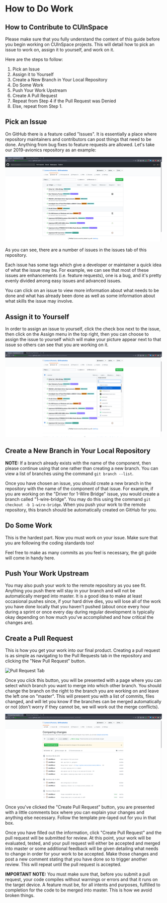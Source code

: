 # How to Do Work
## How to Contribute to CUInSpace

Please make sure that you fully understand the content of this guide before you
begin working on CUInSpace projects. This will detail how to pick an issue to
work on, assign it to yourself, and work on it.

Here are the steps to follow:

1. Pick an Issue
2. Assign it to Yourself
3. Create a New Branch in Your Local Repository
4. Do Some Work
5. Push Your Work Upstream
6. Create A Pull Request
7. Repeat from Step 4 if the Pull Request was Denied
8. Else, repeat from Step 1.

## Pick an Issue

On GitHub there is a feature called "Issues". It is essentially a place where
repository maintainers and contributors can post things that need to be done.
Anything from bug fixes to feature requests are allowed. Let's take our
2019-avionics repository as an example:

![Images Board](/images/2019-avionics-issues.png)

As you can see, there are a number of issues in the issues tab of this
repository.

Each issue has some tags which give a developer or maintainer a quick idea of
what the issue may be. For example, we can see that most of these issues are
enhancements (i.e. feature requests), one is a bug, and it's pretty evenly
divided among easy issues and advanced issues.

You can click on an issue to view more information about what needs to be done
and what has already been done as well as some information about what skills the
issue may involve.

## Assign it to Yourself

In order to assign an issue to yourself, click the check box next to the issue,
then click on the Assign menu in the top right, then you can choose to assign
the issue to yourself which will make your picture appear next to that issue so
others can see that you are working on it.

![Issue Selection](/images/2019-avionics-issue-selection.png)

## Create a New Branch in Your Local Repository

**NOTE:** If a branch already exists with the name of the component, then please
continue using that one rather than creating a new branch. You can view a list
of branches using the command `git branch --list`.

Once you have chosen an issue, you should create a new branch in the repository
with the name of the component of that issue. For example, if you are working on
the "Driver for 1-Wire Bridge" issue, you would create a branch called
"1-wire-bridge". You may do this using the command `git checkout -b
1-wire-bridge`. When you push your work to the remote repository, this branch
should be automatically created on GitHub for you.

## Do Some Work

This is the hardest part. Now you must work on your issue. Make sure that you
are following the coding standards too!

Feel free to make as many commits as you feel is necessary, the git guide will
come in handy here.

## Push Your Work Upstream

You may also push your work to the remote repository as you see fit. Anything
you push there will stay in your branch and will not be automatically merged
into master. It is a good idea to make at least occasional pushes since, if your
hard drive dies, you will lose all of the work you have done locally that you
haven't pushed (about once every hour during a sprint or once every day during
regular development is typically okay depending on how much you've accomplished
and how critical the changes are).

## Create a Pull Request

This is how you get your work into our final product. Creating a pull request is
as simple as navigating to the Pull Requests tab in the repository and clicking
the "New Pull Request" button.

![Pull Request Tab](/imags/new-pull-request.png)

Once you click this button, you will be presented with a page where you can
select which branch you want to merge into which other branch. You should change
the branch on the right to the branch you are working on and leave the left one
on "master". This will present you with a list of commits, files changed, and
will let you know if the branches can be merged automatically or not (don't
worry if they cannot be, we will work out the merge conflicts).

![Pull Request Branch Selected](/images/pull-request.png)

Once you've clicked the "Create Pull Request" button, you are presented with a
little comments box where you can explain your changes and anything else
necessary. Follow the template pre-layed out for you in that box.

Once you have filled out the information, click "Create Pull Request" and the
pull request will be submitted for review. At this point, your work will be
evaluated, tested, and your pull request will either be accepted and merged into
master or some additional feedback will be given detailing what needs to change
in order for your work to be accepted. Make those changes and post a new comment
stating that you have done so to trigger another review. This will repeat until
the pull request is accepted.

**IMPORTANT NOTE:** You must make sure that, before you submit a pull request,
your code compiles without warnings or errors and that it runs on the target
device. A feature must be, for all intents and purposes, fulfilled to completion
for the code to be merged into master. This is how we avoid broken things.
